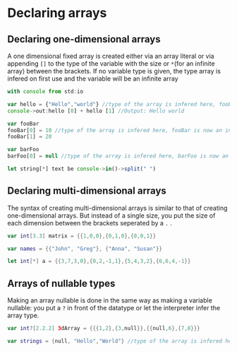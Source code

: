 # Declaring arrays

## Declaring one-dimensional arrays

A one dimensional fixed array is created either via an array literal or via appending `[]` to  the type of the variable with the size or `*`\(for an infinite array\) between the brackets. If no variable type is given, the type array is infered on first use and the variable will be an infinite array

```javascript
with console from std:io

var hello = {"Hello","world"} //type of the array is infered here, fooBar is now a string[2]
console->out:hello [0] + hello [1] //Output: Hello world

var fooBar
fooBar[0] = 10 //type of the array is infered here, fooBar is now an int[*]
fooBar[1] = 20

var barFoo
barFoo[0] = null //type of the array is infered here, barFoo is now an object[*]

let string[*] text be console->in()->split(" ")
```

## Declaring multi-dimensional arrays

The syntax of creating multi-dimensional arrays is similar to that of creating one-dimensional arrays. But instead of a single size, you put the size of each dimension between the brackets seperated by a `.` .

```swift
var int[3.3] matrix = {{1,0,0},{0,1,0},{0,0,1}}

var names = {{"John", "Greg"}, {"Anna", "Susan"}}

let int[*] a = {{3,7,3,0},{0,2,-1,1},{5,4,3,2},{6,6,4,-1}}
```

## Arrays of nullable types

Making an array nullable is done in the same way as making a variable nullable: you put a `?` in front of the datatype or let the interpreter infer the array type.

```swift
var int?[2.2.2] 3dArray = {{{1,2},{3,null}},{{null,6},{7,8}}}

var strings = {null, "Hello","World"} //type of the array is infered here, strings is now a string?[3]
```

